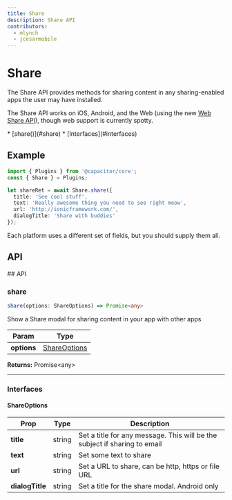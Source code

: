 ```yaml
---
title: Share
description: Share API
contributors:
  - mlynch
  - jcesarmobile
---
```


<plugin-platforms platforms="pwa,ios,android"></plugin-platforms>

# Share

The Share API provides methods for sharing content in any sharing-enabled apps the user may have installed.

The Share API works on iOS, Android, and the Web (using the new [Web Share API](https://developers.google.com/web/updates/2016/09/navigator-share)), though web support is currently spotty.

<docgen-index>
* [share()](#share)
* [Interfaces](#interfaces)
</docgen-index>

## Example

```typescript
import { Plugins } from '@capacitor/core';
const { Share } = Plugins;

let shareRet = await Share.share({
  title: 'See cool stuff',
  text: 'Really awesome thing you need to see right meow',
  url: 'http://ionicframework.com/',
  dialogTitle: 'Share with buddies'
});
```

Each platform uses a different set of fields, but you should supply them all.

## API

<docgen-api>
<!--Update the source file JSDoc comments and rerun docgen to update the docs below-->
## API

### share

```typescript
share(options: ShareOptions) => Promise<any>
```

Show a Share modal for sharing content in your app with other apps

| Param       | Type                          |
| ----------- | ----------------------------- |
| **options** | [ShareOptions](#shareoptions) |

**Returns:** Promise&lt;any&gt;

--------------------


### Interfaces


#### ShareOptions

| Prop            | Type   | Description                                                               |
| --------------- | ------ | ------------------------------------------------------------------------- |
| **title**       | string | Set a title for any message. This will be the subject if sharing to email |
| **text**        | string | Set some text to share                                                    |
| **url**         | string | Set a URL to share, can be http, https or file URL                        |
| **dialogTitle** | string | Set a title for the share modal. Android only                             |


</docgen-api>
